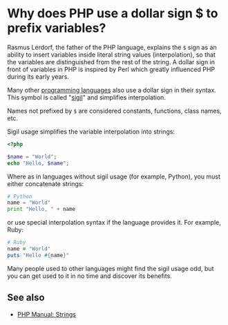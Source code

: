 # Why does PHP use a dollar sign $ to prefix variables?

Rasmus Lerdorf, the father of the PHP language, explains the `$` sign as an
ability to insert variables inside literal string values (interpolation), so
that the variables are distinguished from the rest of the string. A dollar sign
in front of variables in PHP is inspired by Perl which greatly influenced PHP
during its early years.

Many other [programming languages](https://en.wikipedia.org/wiki/Dollar_sign#Use_in_computer_software)
also use a dollar sign in their syntax. This symbol is called
"[sigil](https://en.wikipedia.org/wiki/Sigil_(computer_programming))" and
simplifies interpolation.

Names not prefixed by `$` are considered constants, functions, class names, etc.

Sigil usage simplifies the variable interpolation into strings:

```php
<?php

$name = "World";
echo "Hello, $name";
```

Where as in languages without sigil usage (for example, Python), you must
either concatenate strings:

```python
# Python
name = "World"
print "Hello, " + name
```

or use special interpolation syntax if the language provides it. For example, Ruby:

```ruby
# Ruby
name = "World"
puts "Hello #{name}"
```

Many people used to other languages might find the sigil usage odd, but you can
get used to it in no time and discover its benefits.

## See also

* [PHP Manual: Strings](http://php.net/manual/en/language.types.string.php)
